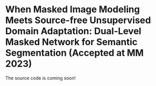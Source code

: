 # When Masked Image Modeling Meets Source-free Unsupervised Domain Adaptation: Dual-Level Masked Network for Semantic Segmentation (Accepted at MM 2023)
The source code is coming soon!
